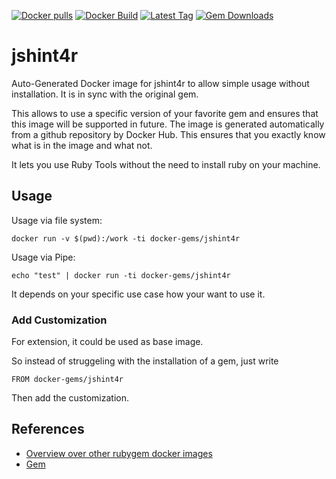 [![Docker pulls](https://img.shields.io/docker/pulls/rubygem/jshint4r.svg)](https://hub.docker.com/r/rubygem/jshint4r/)
[![Docker Build](https://img.shields.io/docker/automated/rubygem/jshint4r.svg)](https://hub.docker.com/r/rubygem/jshint4r/)
[![Latest Tag](https://img.shields.io/github/tag/docker-rubygem/jshint4r.svg)](https://hub.docker.com/r/rubygem/jshint4r/)
[![Gem Downloads](https://img.shields.io/gem/dt/jshint4r.svg)](https://rubygems.org/gems/jshint4r/)
# jshint4r

Auto-Generated Docker image for jshint4r to allow simple usage without installation.
It is in sync with the original gem.

This allows to use a specific version of your favorite gem and ensures that this image will be supported in future.
The image is generated automatically from a github repository by Docker Hub.
This ensures that you exactly know what is in the image and what not.

It lets you use Ruby Tools without the need to install ruby on your machine.

## Usage

Usage via file system:

`docker run -v $(pwd):/work -ti docker-gems/jshint4r`

Usage via Pipe:

`echo "test" | docker run -ti docker-gems/jshint4r`

It depends on your specific use case how your want to use it.

### Add Customization

For extension, it could be used as base image.

So instead of struggeling with the installation of a gem, just write

`FROM docker-gems/jshint4r`

Then add the customization.

## References

 - [Overview over other rubygem docker images](https://github.com/thinkbot/docker-rubygem)
 - [Gem](https://rubygems.org/gems/jshint4r/)
